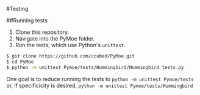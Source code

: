#Testing

##Running tests
1. Clone this repository.
1. Navigate into the PyMoe folder.
1. Run the tests, which use Python's `unittest`.

```zsh
$ git clone https://github.com/ccubed/PyMoe.git
$ cd PyMoe
$ python -m unittest Pymoe/tests/Hummingbird/Hummingbird_tests.py
```

One goal is to reduce running the tests to `python -m unittest Pymoe/tests` or,
if specificicity is desired, `python -m unittest Pymoe/tests/Hummingbird`
